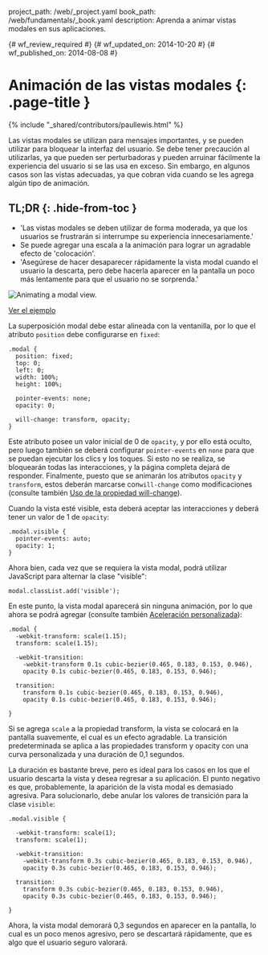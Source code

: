 project_path: /web/_project.yaml
book_path: /web/fundamentals/_book.yaml
description: Aprenda a animar vistas modales en sus aplicaciones.

{# wf_review_required #}
{# wf_updated_on: 2014-10-20 #}
{# wf_published_on: 2014-08-08 #}

# Animación de las vistas modales {: .page-title }

{% include "_shared/contributors/paullewis.html" %}


Las vistas modales se utilizan para mensajes importantes, y se pueden utilizar para bloquear la interfaz del usuario. Se debe tener precaución al utilizarlas, ya que pueden ser perturbadoras y pueden arruinar fácilmente la experiencia del usuario si se las usa en exceso. Sin embargo, en algunos casos son las vistas adecuadas, ya que cobran vida cuando se les agrega algún tipo de animación.

## TL;DR {: .hide-from-toc }
- 'Las vistas modales se deben utilizar de forma moderada, ya que los usuarios se frustrarán si interrumpe su experiencia innecesariamente.'
- Se puede agregar una escala a la animación para lograr un agradable efecto de 'colocación'.
- 'Asegúrese de hacer desaparecer rápidamente la vista modal cuando el usuario la descarta, pero debe hacerla aparecer en la pantalla un poco más lentamente para que el usuario no se sorprenda.'


<img src="imgs/gifs/dont-press.gif" alt="Animating a modal view." />

<a href="https://googlesamples.github.io/web-fundamentals/samples/../fundamentals/design-and-ui/animations/modal-view-animation.html">Ver el ejemplo</a>

La superposición modal debe estar alineada con la ventanilla, por lo que el atributo `position` debe configurarse en `fixed`:


    .modal {
      position: fixed;
      top: 0;
      left: 0;
      width: 100%;
      height: 100%;
    
      pointer-events: none;
      opacity: 0;
    
      will-change: transform, opacity;
    }
    

Este atributo posee un valor inicial de 0 de `opacity`, y por ello está oculto, pero luego también se deberá configurar `pointer-events` en `none` para que se puedan ejecutar los clics y los toques. Si esto no se realiza, se bloquearán todas las interacciones, y la página completa dejará de responder. Finalmente, puesto que se animarán los atributos `opacity` y `transform`, estos deberán marcarse con`will-change` como modificaciones (consulte también [Uso de la propiedad will-change]({{site.fundamentals}}/look-and-feel/animations/animations-and-performance.html#using-the-will-change-property)).

Cuando la vista esté visible, esta deberá aceptar las interacciones y deberá tener un valor de 1 de `opacity`:


    .modal.visible {
      pointer-events: auto;
      opacity: 1;
    }
    

Ahora bien, cada vez que se requiera la vista modal, podrá utilizar JavaScript para alternar la clase "visible":


    modal.classList.add('visible');
    

En este punto, la vista modal aparecerá sin ninguna animación, por lo que ahora se podrá agregar 
(consulte también [Aceleración personalizada]({{site.fundamentals}}/look-and-feel/animations/custom-easing.html)):


    .modal {
      -webkit-transform: scale(1.15);
      transform: scale(1.15);
    
      -webkit-transition:
        -webkit-transform 0.1s cubic-bezier(0.465, 0.183, 0.153, 0.946),
        opacity 0.1s cubic-bezier(0.465, 0.183, 0.153, 0.946);
    
      transition:
        transform 0.1s cubic-bezier(0.465, 0.183, 0.153, 0.946),
        opacity 0.1s cubic-bezier(0.465, 0.183, 0.153, 0.946);
    
    }
    

Si se agrega `scale` a la propiedad transform, la vista se colocará en la pantalla suavemente, el cual es un efecto agradable. La transición predeterminada se aplica a las propiedades transform y opacity con una curva personalizada y una duración de 0,1 segundos.

La duración es bastante breve, pero es ideal para los casos en los que el usuario descarta la vista y desea regresar a su aplicación. El punto negativo es que, probablemente, la aparición de la vista modal es demasiado agresiva. Para solucionarlo, debe anular los valores de transición para la clase `visible`:


    .modal.visible {
    
      -webkit-transform: scale(1);
      transform: scale(1);
    
      -webkit-transition:
        -webkit-transform 0.3s cubic-bezier(0.465, 0.183, 0.153, 0.946),
        opacity 0.3s cubic-bezier(0.465, 0.183, 0.153, 0.946);
    
      transition:
        transform 0.3s cubic-bezier(0.465, 0.183, 0.153, 0.946),
        opacity 0.3s cubic-bezier(0.465, 0.183, 0.153, 0.946);
    
    }
    

Ahora, la vista modal demorará 0,3 segundos en aparecer en la pantalla, lo cual es un poco menos agresivo, pero se descartará rápidamente, que es algo que el usuario seguro valorará.



